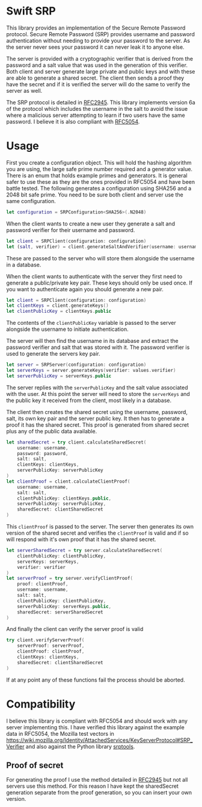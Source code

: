 # Swift SRP

This library provides an implementation of the Secure Remote Password protocol. Secure Remote Password (SRP) provides username and password authentication without needing to provide your password to the server. As the server never sees your password it can never leak it to anyone else.

The server is provided with a cryptographic verifier that is derived from the password and a salt value that was used in the generation of this verifier. Both client and server generate large private and public keys and with these are able to generate a shared secret. The client then sends a proof they have the secret and if it is verified the server will do the same to verify the server as well.

The SRP protocol is detailed in [RFC2945](https://tools.ietf.org/html/rfc2945). This library implements version 6a of the protocol which includes the username in the salt to avoid the issue where a malicious server attempting to learn if two users have the same password. I believe it is also compliant with [RFC5054](https://tools.ietf.org/html/rfc5054). 

# Usage

First you create a configuration object. This will hold the hashing algorithm you are using, the large safe prime number required and a generator value. There is an enum that holds example primes and generators. It is general safer to use these as they are the ones provided in RFC5054 and have been battle tested. The following generates a configuration using SHA256 and a 2048 bit safe prime. You need to be sure both client and server use the same configuration.
```swift
let configuration = SRPConfiguration<SHA256>(.N2048)
```
When the client wants to create a new user they generate a salt and password verifier for their username and password. 
```swift
let client = SRPClient(configuration: configuration)
let (salt, verifier) = client.generateSaltAndVerifier(username: username, password: password)
```
These are passed to the server who will store them alongside the username in a database.

When the client wants to authenticate with the server they first need to generate a public/private key pair. These keys should only be used once. If you want to authenticate again you should generate a new pair.
```swift
let client = SRPClient(configuration: configuration)
let clientKeys = client.generateKeys()
let clientPublicKey = clientKeys.public
```
The contents of the `clientPublicKey` variable is passed to the server alongside the username to initiate authentication.

The server will then find the username in its database and extract the password verifier and salt that was stored with it. The password verifier is used to generate the servers key pair.
```swift
let server = SRPServer(configuration: configuration)
let serverKeys = server.generateKeys(verifier: values.verifier)
let serverPublicKey = serverKeys.public
```
The server replies with the `serverPublicKey` and the salt value associated with the user. At this point the server will need to store the `serverKeys` and the public key it received from the client, most likely in a database.  

The client then creates the shared secret using the username, password, salt, its own key pair and the server public key. It then has to generate a proof it has the shared secret. This proof is generated from shared secret plus any of the public data available.
```swift
let sharedSecret = try client.calculateSharedSecret(
    username: username, 
    password: password, 
    salt: salt, 
    clientKeys: clientKeys, 
    serverPublicKey: serverPublicKey
)
let clientProof = client.calculateClientProof(
    username: username, 
    salt: salt, 
    clientPublicKey: clientKeys.public, 
    serverPublicKey: serverPublicKey, 
    sharedSecret: clientSharedSecret
)
```
This `clientProof` is passed to the server. The server then generates its own version of the shared secret and verifies the `clientProof` is valid and if so will respond with it's own proof that it has the shared secret.
```swift
let serverSharedSecret = try server.calculateSharedSecret(
    clientPublicKey: clientPublicKey, 
    serverKeys: serverKeys, 
    verifier: verifier
)
let serverProof = try server.verifyClientProof(
    proof: clientProof, 
    username: username, 
    salt: salt, 
    clientPublicKey: clientPublicKey, 
    serverPublicKey: serverKeys.public, 
    sharedSecret: serverSharedSecret
)
```
And finally the client can verify the server proof is valid
```swift
try client.verifyServerProof(
    serverProof: serverProof, 
    clientProof: clientProof, 
    clientKeys: clientKeys, 
    sharedSecret: clientSharedSecret
)
```
If at any point any of these functions fail the process should be aborted.

# Compatibility

I believe this library is compliant with RFC5054 and should work with any server implementing this. I have verified this library against the example data in RFC5054, the Mozilla test vectors in https://wiki.mozilla.org/Identity/AttachedServices/KeyServerProtocol#SRP_Verifier and also against the Python library [srptools](https://github.com/idlesign/srptools). 

## Proof of secret

For generating the proof I use the method detailed in [RFC2945](https://tools.ietf.org/html/rfc2945#section-3) but not all servers use this method. For this reason I have kept the sharedSecret generation separate from the proof generation, so you can insert your own version.
